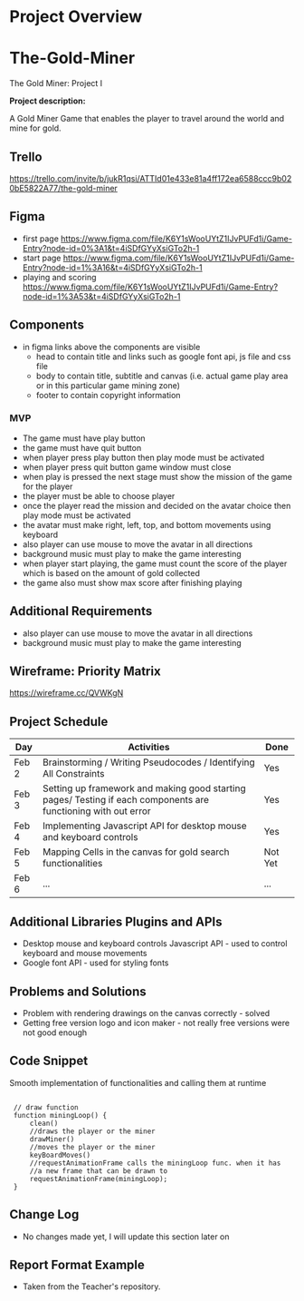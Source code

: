 
# Project Overview

# The-Gold-Miner
The Gold Miner: Project I

**Project description:** 

A Gold Miner Game that enables the player to travel around the world and mine for gold.

## Trello
   https://trello.com/invite/b/jukR1qsi/ATTId01e433e81a4ff172ea6588ccc9b020bE5822A77/the-gold-miner

## Figma

- first page https://www.figma.com/file/K6Y1sWooUYtZ1IJvPUFd1i/Game-Entry?node-id=0%3A1&t=4iSDfGYyXsiGTo2h-1
- start page https://www.figma.com/file/K6Y1sWooUYtZ1IJvPUFd1i/Game-Entry?node-id=1%3A16&t=4iSDfGYyXsiGTo2h-1
- playing and scoring https://www.figma.com/file/K6Y1sWooUYtZ1IJvPUFd1i/Game-Entry?node-id=1%3A53&t=4iSDfGYyXsiGTo2h-1

## Components

- in figma links above the components are visible 
  - head to contain title and links such as google font api, js file and css file
  - body to contain title, subtitle and canvas (i.e. actual game play area or in this particular game mining zone) 
  - footer to contain copyright information 

### MVP

- The game must have play button 
- the game must have quit button
- when player press play button then play mode must be activated 
- when player press quit button game window must close
- when play is pressed the next stage must show the mission of the game for the player
- the player must be able to choose player
- once the player read the mission and decided on the avatar choice then play mode must be activated
- the avatar must make right, left, top, and bottom movements using keyboard 
- also player can use mouse to move the avatar in all directions
- background music must play to make the game interesting
- when player start playing, the game must count the score of the player which is based on the amount of gold collected
- the game also must show max score after finishing playing

## Additional Requirements
- also player can use mouse to move the avatar in all directions
- background music must play to make the game interesting

## Wireframe: Priority Matrix
   
   https://wireframe.cc/QVWKgN


## Project Schedule

|  Day | Activities | Done
|---|---| ---|
|Feb 2| Brainstorming / Writing Pseudocodes / Identifying All Constraints | Yes
|Feb 3| Setting up framework and making good starting pages/ Testing if each components are functioning with out error | Yes
|Feb 4| Implementing Javascript API for desktop mouse and keyboard controls | Yes
|Feb 5| Mapping Cells in the canvas for gold search functionalities  | Not Yet
|Feb 6| ... | ...


## Additional Libraries Plugins and APIs

- Desktop mouse and keyboard controls Javascript API - used to control keyboard and mouse movements 
- Google font API - used for styling fonts 



## Problems and Solutions 

- Problem with rendering drawings on the canvas correctly - solved 
- Getting free version logo and icon maker - not really free versions were not good enough

## Code Snippet

Smooth implementation of functionalities and calling them at runtime


```

 // draw function
 function miningLoop() {
     clean()
     //draws the player or the miner
     drawMiner()
     //moves the player or the miner
     keyBoardMoves()
     //requestAnimationFrame calls the miningLoop func. when it has 
     //a new frame that can be drawn to
     requestAnimationFrame(miningLoop);
 }

```

## Change Log

- No changes made yet, I will update this section later on 

## Report Format Example
- Taken from the Teacher's repository. 
